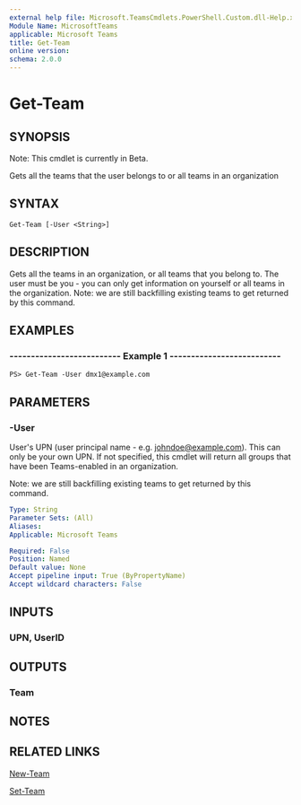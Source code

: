```yaml
---
external help file: Microsoft.TeamsCmdlets.PowerShell.Custom.dll-Help.xml
Module Name: MicrosoftTeams
applicable: Microsoft Teams
title: Get-Team
online version: 
schema: 2.0.0
---
```


# Get-Team

## SYNOPSIS
Note: This cmdlet is currently in Beta.

Gets all the teams that the user belongs to or all teams in an organization

## SYNTAX

```
Get-Team [-User <String>]
```

## DESCRIPTION
Gets all the teams in an organization, or all teams that you belong to. The user must be you - you can only get information on yourself or all teams in the organization.  Note: we are still backfilling existing teams to get returned by this command.

## EXAMPLES

### --------------------------  Example 1  --------------------------
```
PS> Get-Team -User dmx1@example.com
```

## PARAMETERS

### -User
User's UPN (user principal name - e.g. johndoe@example.com).  This can only be your own UPN.  If not specified, this cmdlet will return all groups that have been Teams-enabled in an organization. 

Note: we are still backfilling existing teams to get returned by this command.

```yaml
Type: String
Parameter Sets: (All)
Aliases:
Applicable: Microsoft Teams

Required: False
Position: Named
Default value: None
Accept pipeline input: True (ByPropertyName)
Accept wildcard characters: False
```

## INPUTS

### UPN, UserID

## OUTPUTS

### Team

## NOTES

## RELATED LINKS

[New-Team](New-Team.md)

[Set-Team](Set-Team.md)